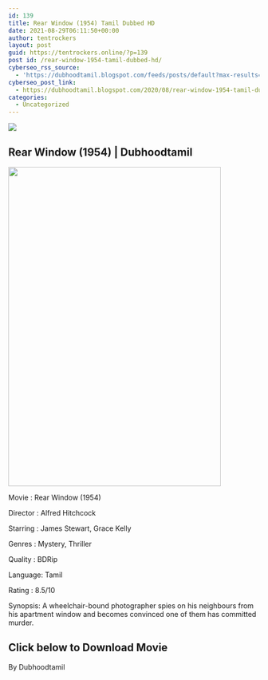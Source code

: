 ```yaml
---
id: 139
title: Rear Window (1954) Tamil Dubbed HD
date: 2021-08-29T06:11:50+00:00
author: tentrockers
layout: post
guid: https://tentrockers.online/?p=139
post id: /rear-window-1954-tamil-dubbed-hd/
cyberseo_rss_source:
  - 'https://dubhoodtamil.blogspot.com/feeds/posts/default?max-results=150&start-index=151'
cyberseo_post_link:
  - https://dubhoodtamil.blogspot.com/2020/08/rear-window-1954-tamil-dubbed-hd.html
categories:
  - Uncategorized
---
```

<div class="media_block">
  <img src="https://1.bp.blogspot.com/-V8L9NcIdJeM/Xyo2QpXnBqI/AAAAAAAAA_A/1d-7fv6C_40GbtYYqduKB7JVsBExkZT3wCLcBGAsYHQ/s72-w426-h640-c/images%2B%252817%2529.jpeg" class="media_thumbnail" />
</div>

## <span>Rear Window (1954) | Dubhoodtamil</span>

<div class="separator">
  <a href="https://1.bp.blogspot.com/-V8L9NcIdJeM/Xyo2QpXnBqI/AAAAAAAAA_A/1d-7fv6C_40GbtYYqduKB7JVsBExkZT3wCLcBGAsYHQ/s678/images%2B%252817%2529.jpeg"><img loading="lazy" border="0" data-original-height="678" data-original-width="452" height="640" src="https://1.bp.blogspot.com/-V8L9NcIdJeM/Xyo2QpXnBqI/AAAAAAAAA_A/1d-7fv6C_40GbtYYqduKB7JVsBExkZT3wCLcBGAsYHQ/w426-h640/images%2B%252817%2529.jpeg" width="426" /></a>
</div>

Movie	<span></span>:	<span></span>Rear Window (1954)

Director	<span></span>:	<span></span>Alfred Hitchcock

Starring	<span></span>:	<span></span>James Stewart, Grace Kelly

Genres	<span></span>:	<span></span>Mystery, Thriller

Quality	<span></span>:	<span></span>BDRip

Language:	<span></span>Tamil

Rating	<span></span>:	<span></span>8.5/10

Synopsis: A wheelchair-bound photographer spies on his neighbours from his apartment window and becomes convinced one of them has committed murder.

## **<span>Click below to Download Movie</span>**

By Dubhoodtamil